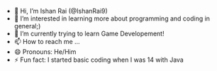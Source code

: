 - 👋 Hi, I’m Ishan Rai (@IshanRai9)
- 👀 I’m interested in learning more about programming and coding in general;)
- 🌱 I’m currently trying to learn Game Developement! 
- 📫 How to reach me ...
- 😄 Pronouns: He/Him
- ⚡ Fun fact: I started basic coding when I was 14 with Java
